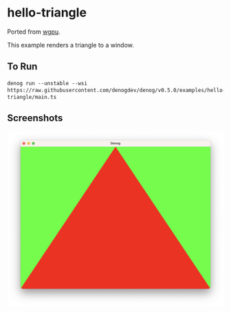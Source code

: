 # hello-triangle

Ported from [wgpu](https://github.com/gfx-rs/wgpu/tree/v0.13.2/wgpu/examples/hello-triangle).

This example renders a triangle to a window.

## To Run

```
denog run --unstable --wsi https://raw.githubusercontent.com/denogdev/denog/v0.5.0/examples/hello-triangle/main.ts
```

## Screenshots

![A red triangle over a green background.](./screenshot.png)
